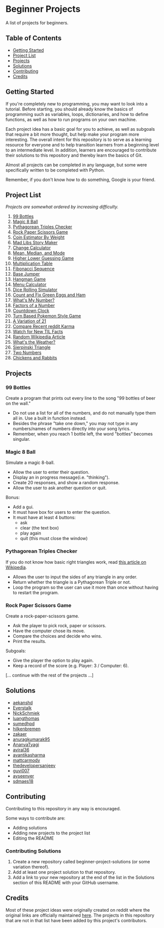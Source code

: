 # Beginner Projects

A list of projects for beginners.

## Table of Contents
- [Getting Started](#getting-started)
- [Project List](#project-list)
- [Projects](#projects)
- [Solutions](#solutions)
- [Contributing](#contributing)
- [Credits](#credits)

## Getting Started
If you're completely new to programming, you may want to look into a tutorial. Before starting, you should already know the basics of programming such as variables, loops, dictionaries, and how to define functions, as well as how to run programs on your own machine.

Each project idea has a basic goal for you to achieve, as well as subgoals that require a bit more thought, but help make your program more interesting. The overall intent for this repository is to serve as a learning resource for everyone and to help transition learners from a beginning level to an intermediate level. In addition, learners are encouraged to contribute their solutions to this repository and thereby learn the basics of Git.

Almost all projects can be completed in any language, but some were specifically written to be completed with Python.

Remember, if you don't know how to do something, Google is your friend.

## Project List
_Projects are somewhat ordered by increasing difficulty._

1. [99 Bottles](#99-bottles)
2. [Magic 8 Ball](#magic-8-ball)
3. [Pythagorean Triples Checker](#pythagorean-triples-checker)
4. [Rock Paper Scissors Game](#rock-paper-scissors-game)
5. [Coin Estimator By Weight](#coin-estimator-by-weight)
6. [Mad Libs Story Maker](#mad-libs-story-maker)
7. [Change Calculator](#change-calculator)
8. [Mean, Median, and Mode](#mean-median-and-mode)
9. [Higher Lower Guessing Game](#higher-lower-guessing-game)
10. [Multiplication Table](#multiplication-table)
11. [Fibonacci Sequence](#fibonacci-sequence)
12. [Base Jumper](#base-jumper)
13. [Hangman Game](#hangman-game)
14. [Menu Calculator](#menu-calculator)
15. [Dice Rolling Simulator](#dice-rolling-simulator)
16. [Count and Fix Green Eggs and Ham](#count-and-fix-green-eggs-and-ham)
17. [What's My Number?](#whats-my-number)
18. [Factors of a Number](#factors-of-a-number)
19. [Countdown Clock](#countdown-clock)
20. [Turn Based Pokemon Style Game](#turn-based-pokemon-style-game)
21. [A Variation of 21](#a-variation-of-21)
22. [Compare Recent reddit Karma](#compare-recent-reddit-karma)
23. [Watch for New TIL Facts](#watch-for-new-til-facts)
24. [Random Wikipedia Article](#random-wikipedia-article)
25. [What's the Weather?](#whats-the-weather)
26. [Sierpinski Triangle](#sierpinski-triangle)
27. [Two Numbers](#two-numbers)
28. [Chickens and Rabbits](#chickens-and-rabbits)

## Projects

### 99 Bottles
Create a program that prints out every line to the song "99 bottles of beer on the wall."
- Do not use a list for all of the numbers, and do not manually type them all in. Use a built in function instead.
- Besides the phrase "take one down," you may not type in any numbers/names of numbers directly into your song lyrics.
- Remember, when you reach 1 bottle left, the word "bottles" becomes singular.

### Magic 8 Ball
Simulate a magic 8-ball.
- Allow the user to enter their question.
- Display an in progress message(i.e. "thinking").
- Create 20 responses, and show a random response.
- Allow the user to ask another question or quit.

Bonus:
- Add a gui.
- It must have box for users to enter the question.
- It must have at least 4 buttons:
  - ask
  - clear (the text box)
  - play again
  - quit (this must close the window)

### Pythagorean Triples Checker
If you do not know how basic right triangles work, read [this article on Wikipedia](https://en.wikipedia.org/wiki/Pythagorean_theorem).
- Allows the user to input the sides of any triangle in any order.
- Return whether the triangle is a Pythagorean Triple or not.
- Loop the program so the user can use it more than once without having to restart the program.

### Rock Paper Scissors Game
Create a rock-paper-scissors game.
- Ask the player to pick rock, paper or scissors.
- Have the computer chose its move.
- Compare the choices and decide who wins.
- Print the results.

Subgoals:
- Give the player the option to play again.
- Keep a record of the score (e.g. Player: 3 / Computer: 6).

[... continue with the rest of the projects ...]

## Solutions
- [aekanshd](https://github.com/aekanshd/beginner-project-solutions)
- [Everstalk](https://github.com/Everstalk/beginner-project-solutions)
- [NickSchmiek](https://github.com/NickSchmiek/beginner-project-solutions)
- [luangthomas](https://github.com/luangthomas/beginner-project-solutions)
- [sumedhpd](https://github.com/sumedhpd/beginner-project-solutions)
- [hilkenbremen](https://github.com/hilkenbremen/beginner-project-solutions)
- [zakaer](https://github.com/zakaer/beginner-project-solutions)
- [anuragkumarak95](https://github.com/anuragkumarak95/beginner-project-solutions)
- [AnanyaTyagi](https://github.com/AnanyaTyagi/beginner-project-solutions)
- [aviral36](https://github.com/aviral36/beginner-project-solutions)
- [avantikasharma](https://github.com/avantikasharma/beginner-project-solutions)
- [mattcarmody](https://github.com/mattcarmody/beginner-project-solutions)
- [thedevelopersanjeev](https://github.com/thedevelopersanjeev/beginner-project-solutions)
- [guvi007](https://github.com/guvi007/beginner-project-solutions)
- [ayseenver](https://github.com/ayseenver/beginner-project-solutions)
- [sdmaes18](https://github.com/sdmaes18/beginner-project-solutions)

## Contributing
Contributing to this repository in any way is encouraged.

Some ways to contribute are:
- Adding solutions
- Adding new projects to the project list
- Editing the README

### Contributing Solutions
1. Create a new repository called beginner-project-solutions (or some variation thereof).
2. Add at least one project solution to that repository.
3. Add a link to your new repository at the end of the list in the Solutions section of this README with your GitHub username.

## Credits
Most of these project ideas were originally created on reddit where the original links are officially maintained [here](https://www.reddit.com/r/beginnerprojects/). The projects in this repository that are not in that list have been added by this project's contributors.

